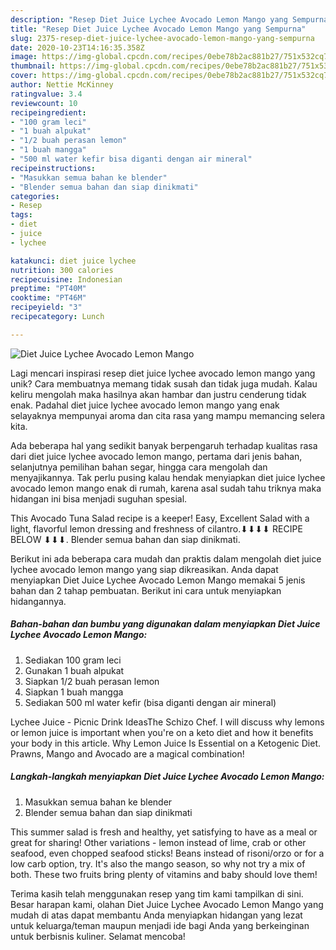 ```yaml
---
description: "Resep Diet Juice Lychee Avocado Lemon Mango yang Sempurna"
title: "Resep Diet Juice Lychee Avocado Lemon Mango yang Sempurna"
slug: 2375-resep-diet-juice-lychee-avocado-lemon-mango-yang-sempurna
date: 2020-10-23T14:16:35.358Z
image: https://img-global.cpcdn.com/recipes/0ebe78b2ac881b27/751x532cq70/diet-juice-lychee-avocado-lemon-mango-foto-resep-utama.jpg
thumbnail: https://img-global.cpcdn.com/recipes/0ebe78b2ac881b27/751x532cq70/diet-juice-lychee-avocado-lemon-mango-foto-resep-utama.jpg
cover: https://img-global.cpcdn.com/recipes/0ebe78b2ac881b27/751x532cq70/diet-juice-lychee-avocado-lemon-mango-foto-resep-utama.jpg
author: Nettie McKinney
ratingvalue: 3.4
reviewcount: 10
recipeingredient:
- "100 gram leci"
- "1 buah alpukat"
- "1/2 buah perasan lemon"
- "1 buah mangga"
- "500 ml water kefir bisa diganti dengan air mineral"
recipeinstructions:
- "Masukkan semua bahan ke blender"
- "Blender semua bahan dan siap dinikmati"
categories:
- Resep
tags:
- diet
- juice
- lychee

katakunci: diet juice lychee 
nutrition: 300 calories
recipecuisine: Indonesian
preptime: "PT40M"
cooktime: "PT46M"
recipeyield: "3"
recipecategory: Lunch

---
```



![Diet Juice Lychee Avocado Lemon Mango](https://img-global.cpcdn.com/recipes/0ebe78b2ac881b27/751x532cq70/diet-juice-lychee-avocado-lemon-mango-foto-resep-utama.jpg)

Lagi mencari inspirasi resep diet juice lychee avocado lemon mango yang unik? Cara membuatnya memang tidak susah dan tidak juga mudah. Kalau keliru mengolah maka hasilnya akan hambar dan justru cenderung tidak enak. Padahal diet juice lychee avocado lemon mango yang enak selayaknya mempunyai aroma dan cita rasa yang mampu memancing selera kita.

Ada beberapa hal yang sedikit banyak berpengaruh terhadap kualitas rasa dari diet juice lychee avocado lemon mango, pertama dari jenis bahan, selanjutnya pemilihan bahan segar, hingga cara mengolah dan menyajikannya. Tak perlu pusing kalau hendak menyiapkan diet juice lychee avocado lemon mango enak di rumah, karena asal sudah tahu triknya maka hidangan ini bisa menjadi suguhan spesial.

This Avocado Tuna Salad recipe is a keeper! Easy, Excellent Salad with a light, flavorful lemon dressing and freshness of cilantro.⬇⬇⬇⬇ RECIPE BELOW ⬇⬇⬇. Blender semua bahan dan siap dinikmati.


Berikut ini ada beberapa cara mudah dan praktis dalam mengolah diet juice lychee avocado lemon mango yang siap dikreasikan. Anda dapat menyiapkan Diet Juice Lychee Avocado Lemon Mango memakai 5 jenis bahan dan 2 tahap pembuatan. Berikut ini cara untuk menyiapkan hidangannya.

<!--inarticleads1-->

##### Bahan-bahan dan bumbu yang digunakan dalam menyiapkan Diet Juice Lychee Avocado Lemon Mango:

1. Sediakan 100 gram leci
1. Gunakan 1 buah alpukat
1. Siapkan 1/2 buah perasan lemon
1. Siapkan 1 buah mangga
1. Sediakan 500 ml water kefir (bisa diganti dengan air mineral)


Lychee Juice - Picnic Drink IdeasThe Schizo Chef. I will discuss why lemons or lemon juice is important when you&#39;re on a keto diet and how it benefits your body in this article. Why Lemon Juice Is Essential on a Ketogenic Diet. Prawns, Mango and Avocado are a magical combination! 

<!--inarticleads2-->

##### Langkah-langkah menyiapkan Diet Juice Lychee Avocado Lemon Mango:

1. Masukkan semua bahan ke blender
1. Blender semua bahan dan siap dinikmati


This summer salad is fresh and healthy, yet satisfying to have as a meal or great for sharing! Other variations - lemon instead of lime, crab or other seafood, even chopped seafood sticks! Beans instead of risoni/orzo or for a low carb option, try. It&#39;s also the mango season, so why not try a mix of both. These two fruits bring plenty of vitamins and baby should love them! 

Terima kasih telah menggunakan resep yang tim kami tampilkan di sini. Besar harapan kami, olahan Diet Juice Lychee Avocado Lemon Mango yang mudah di atas dapat membantu Anda menyiapkan hidangan yang lezat untuk keluarga/teman maupun menjadi ide bagi Anda yang berkeinginan untuk berbisnis kuliner. Selamat mencoba!
